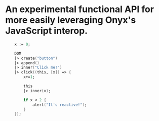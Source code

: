 # An experimental functional API for more easily leveraging Onyx's JavaScript interop.

```fsharp
    x := 0;

    DOM 
    |> create("button") 
    |> append()
    |> inner("Click me!")
    |> click((this, [x]) => {
        x+=1;

        this 
        |> inner(x);

        if x < 2 {
            alert("It's reactive!");
        }
    });
```